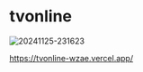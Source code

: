 # tvonline
![20241125-231623](https://github.com/user-attachments/assets/35f6b911-e4cc-4433-b5f9-2963aa80235a)


https://tvonline-wzae.vercel.app/

